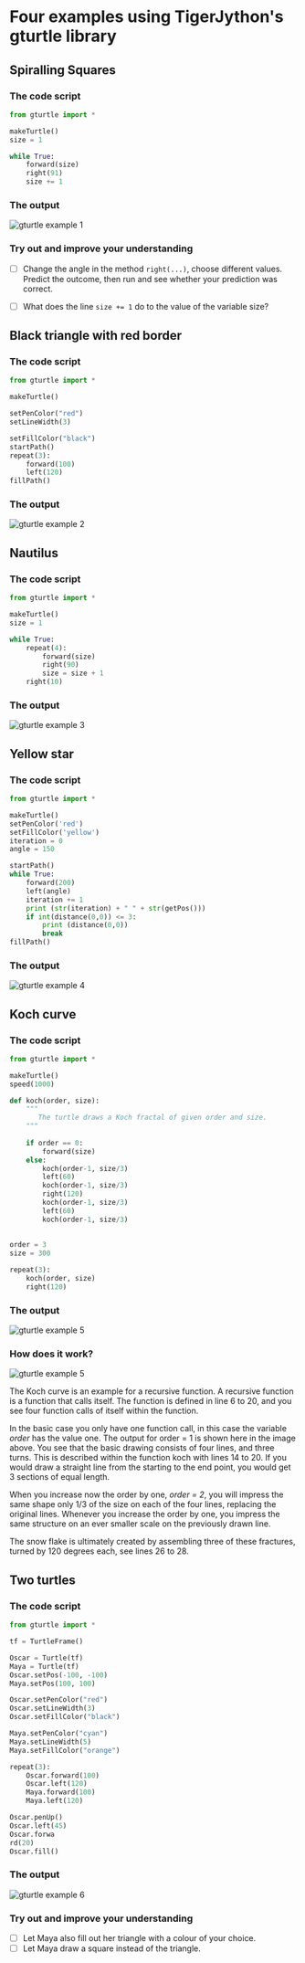 # Four examples using TigerJython's gturtle library 

## Spiralling Squares

### The code script

```Python
from gturtle import *

makeTurtle()
size = 1

while True:
    forward(size)
    right(91)
    size += 1
```

### The output
![gturtle example 1](Media/231010_gturtle_ex1.png)

### Try out and improve your understanding
- [ ] Change the angle in the method ```right(...)```, choose different values. Predict the outcome, then run and see whether your prediction was correct.
- [ ] What does the line ```size += 1``` do to the value of the variable size?


## Black triangle with red border

### The code script
```python
from gturtle import *

makeTurtle()

setPenColor("red")
setLineWidth(3)

setFillColor("black")
startPath()
repeat(3):
    forward(100)
    left(120)
fillPath()
```

### The output
![gturtle example 2](Media/231010_gturtle_ex2.png)


## Nautilus
### The code script
```python
from gturtle import *

makeTurtle()
size = 1

while True:
    repeat(4):
        forward(size)
        right(90)
        size = size + 1
    right(10)
```

### The output
![gturtle example 3](Media/231011_gturtle_ex3.png)

## Yellow star
### The code script
```python
from gturtle import *

makeTurtle()
setPenColor('red')
setFillColor('yellow')
iteration = 0
angle = 150

startPath()
while True:
    forward(200)
    left(angle)
    iteration += 1
    print (str(iteration) + " " + str(getPos()))
    if int(distance(0,0)) <= 3:
        print (distance(0,0))
        break
fillPath()
```

### The output
![gturtle example 4](Media/231011_gturtle_ex4.png)


## Koch curve

### The code script
```python
from gturtle import *

makeTurtle()
speed(1000)

def koch(order, size):
    """
       The turtle draws a Koch fractal of given order and size.
    """
    
    if order == 0:
        forward(size)
    else:
        koch(order-1, size/3)
        left(60)
        koch(order-1, size/3)
        right(120)
        koch(order-1, size/3)
        left(60)
        koch(order-1, size/3)
    
    
order = 3
size = 300

repeat(3):
    koch(order, size)
    right(120)
```

### The output
![gturtle example 5](Media/231011_gturtle_ex5.png)


### How does it work?
![gturtle example 5](Media/231011_gturtle_ex5_rec.png)

The Koch curve is an example for a recursive function. A recursive function is a function that calls itself. The function is defined in line 6 to 20, and you see four function calls of itself within the function.

In the basic case you only have one function call, in this case the variable *order* has the value one. The output for order = 1 is shown here in the image above. You see that the basic drawing consists of four lines, and three turns. This is described within the function koch with lines 14 to 20. If you would draw a straight line from the starting to the end point, you would get 3 sections of equal length.

When you increase now the order by one, *order = 2*, you will impress the same shape only 1/3 of the size on each of the four lines, replacing the original lines. Whenever you increase the order by one, you impress the same structure on an ever smaller scale on the previously drawn line.

The snow flake is ultimately created by assembling three of these fractures, turned by 120 degrees each, see lines 26 to 28.




## Two turtles

### The code script
```python
from gturtle import *

tf = TurtleFrame()

Oscar = Turtle(tf)
Maya = Turtle(tf)
Oscar.setPos(-100, -100)
Maya.setPos(100, 100)

Oscar.setPenColor("red")
Oscar.setLineWidth(3)
Oscar.setFillColor("black")

Maya.setPenColor("cyan")
Maya.setLineWidth(5)
Maya.setFillColor("orange")

repeat(3):
    Oscar.forward(100)
    Oscar.left(120)
    Maya.forward(100)
    Maya.left(120)

Oscar.penUp()
Oscar.left(45)
Oscar.forwa
rd(20)
Oscar.fill()
```
### The output
![gturtle example 6](Media/231010_gturtle_ex6.png)

### Try out and improve your understanding
- [ ] Let Maya also fill out her triangle with a colour of your choice.
- [ ] Let Maya draw a square instead of the triangle.

